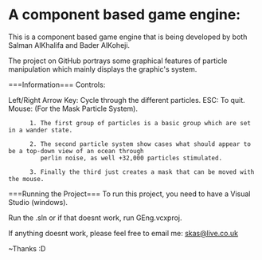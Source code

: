 A component based game engine:
===========

This is a component based game engine that is being developed by both Salman AlKhalifa and Bader AlKoheji. 

The project on GitHub portrays some graphical features of particle manipulation which mainly displays the graphic's
system.

===Information===
Controls:

Left/Right Arrow Key: Cycle through the different particles. 
ESC: To quit.
Mouse: (For the Mask Particle System).

          1. The first group of particles is a basic group which are set in a wander state.

          2. The second particle system show cases what should appear to be a top-down view of an ocean through
             perlin noise, as well +32,000 particles stimulated. 

          3. Finally the third just creates a mask that can be moved with the mouse.



===Running the Project===
To run this project, you need to have a Visual Studio (windows).

Run the .sln or if that doesnt work, run  GEng.vcxproj.


If anything doesnt work, please feel free to email me: skas@live.co.uk


~Thanks :D
